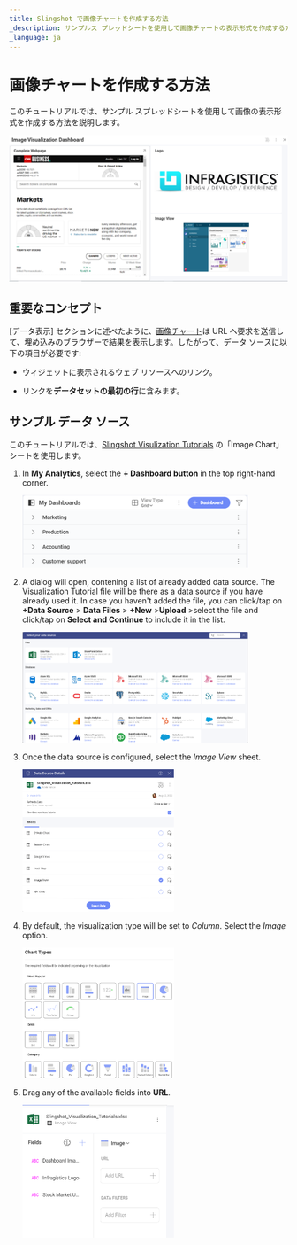 ```yaml
---
title: Slingshot で画像チャートを作成する方法
_description: サンプルス プレッドシートを使用して画像チャートの表示形式を作成する方法を説明します。
_language: ja
---
```


# 画像チャートを作成する方法

このチュートリアルでは、サンプル スプレッドシートを使用して画像の表示形式を作成する方法を説明します。

<img src="../images/image-chart-sample.png" alt="A sample showing different image chart visualizations in one dashboard" class="responsive-img"/>

## 重要なコンセプト

[データ表示] セクションに述べたように、[画像チャート](image-chart.md)は URL へ要求を送信して、埋め込みのブラウザーで結果を表示します。したがって、データ ソースに以下の項目が必要です:

  - ウィジェットに表示されるウェブ リソースへのリンク。

  - リンクを**データセットの最初の行**に含みます。

## サンプル データ ソース

このチュートリアルでは、[Slingshot Visulization Tutorials](https://download.infragistics.com/reportplus/help/samples/Reveal_Visualization_Tutorials.xlsx) の「Image Chart」シートを使用します。

 1. In **My Analytics**, select the **+ Dashboard button** in the top right-hand corner.

    <img src="./images/button-dashboard.png" alt="Tutorials-Create-New-Dashboard" class="responsive-img" width="85%"/> 

 2. A dialog will open, contening a list of already added data source. The Visualization Tutorial file will be there as a data source if you have already used it. In case you haven't added the file, you can click/tap on **+Data Source** > **Data Files** > **+New** >**Upload** >select the file and click/tap on **Select and Continue** to include it in the list.

    <img src="images/select-your-data-source.png" alt="Tutorials-Select-Data-Source" class="responsive-img" width="85%"/>

 3. Once the data source is configured, select the *Image View* sheet.                                

    <img src="images/select-image-view.png" alt="Tutorials-Select-Image-View-Spreadsheet" class="responsive-img" width="57%"/>

 4. By default, the visualization type will be set to *Column*. Select the *Image* option.      

    <img src="../images/list-of-chart-types.png" alt="Tutorial-Image-View-Select" class="responsive-img" width="57%"/>   
                                                      
5. Drag any of the available fields into **URL**.        

   <img src="../images/image-chart-data-organization.png" alt="Tutorials-ImageView-Organizing-Data" class="responsive-img" width="57%"/>
